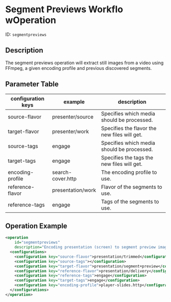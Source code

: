 Segment Previews Workflo wOperation
===================================

ID: `segmentpreviews`

Description
-----------

The segment previews operation will extract still images from a video using FFmpeg, a given encoding profile and
previous discovered segments.

Parameter Table
---------------

|configuration keys|example|description|
|------------------|-------|-----------|
|source-flavor|presenter/source|Specifies which media should be processed.|
|target-flavor|presenter/work|Specifies the flavor the new files will get.|
|source-tags    |engage    |Specifies which media should be processed.     |
|target-tags    |engage    |Specifies the tags the new files will get.     |
|encoding-profile    |search-cover.http    |The encoding profile to use.     |
|reference-flavor    |presentation/work    |Flavor of the segments to use.     |
|reference-tags    |engage    |Tags of the segments to use.     |

Operation Example
-----------------

```xml
<operation
    id="segmentpreviews"
    description="Encoding presentation (screen) to segment preview image">
  <configurations>
    <configuration key="source-flavor">presentation/trimmed</configuration>
    <configuration key="source-tags"></configuration>
    <configuration key="target-flavor">presentation/segment+preview</configuration>
    <configuration key="reference-flavor">presentation/delivery</configuration>
    <configuration key="reference-tags">engage</configuration>
    <configuration key="target-tags">engage</configuration>
    <configuration key="encoding-profile">player-slides.http</configuration>
  </configurations>
</operation>
```
